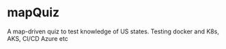 # mapQuiz
A map-driven quiz to test knowledge of US states. Testing docker and K8s, AKS, CI/CD Azure etc 
